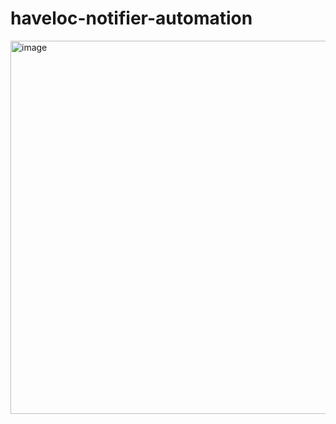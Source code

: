 # haveloc-notifier-automation
<img width="1226" height="597" alt="image" src="https://github.com/user-attachments/assets/69a97260-144a-47eb-96a6-cd95175c41f0" />
